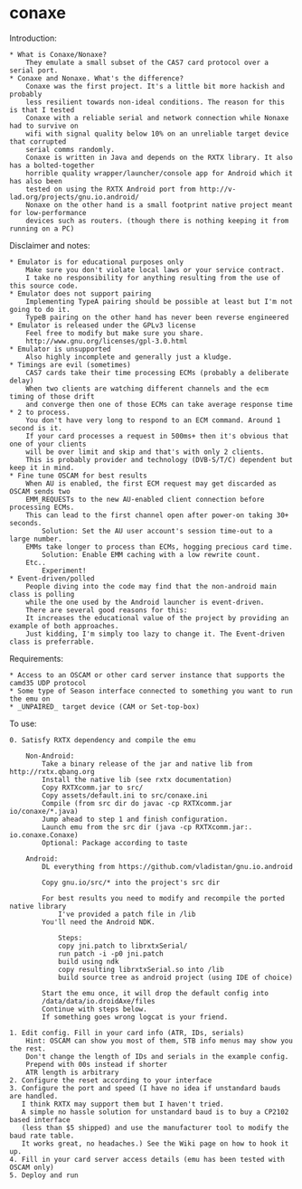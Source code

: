 conaxe
======

Introduction:

	* What is Conaxe/Nonaxe?
		They emulate a small subset of the CAS7 card protocol over a serial port.
	* Conaxe and Nonaxe. What's the difference?
		Conaxe was the first project. It's a little bit more hackish and probably 
		less resilient towards non-ideal conditions. The reason for this is that I tested
		Conaxe with a reliable serial and network connection while Nonaxe had to survive on
		wifi with signal quality below 10% on an unreliable target device that corrupted 
		serial comms randomly.		
		Conaxe is written in Java and depends on the RXTX library. It also has a bolted-together 
		horrible quality wrapper/launcher/console app for Android which it has also been
		tested on using the RXTX Android port from http://v-lad.org/projects/gnu.io.android/
		Nonaxe on the other hand is a small footprint native project meant for low-performance 
		devices such as routers. (though there is nothing keeping it from running on a PC)

Disclaimer and notes:

	* Emulator is for educational purposes only
		Make sure you don't violate local laws or your service contract. 
		I take no responsibility for anything resulting	from the use of this source code.
	* Emulator does not support pairing
		Implementing TypeA pairing should be possible at least but I'm not going to do it.
		TypeB pairing on the other hand has never been reverse engineered
	* Emulator is released under the GPLv3 license
		Feel free to modify but make sure you share.
		http://www.gnu.org/licenses/gpl-3.0.html
	* Emulator is unsupported
		Also highly incomplete and generally just a kludge.
	* Timings are evil (sometimes)
		CAS7 cards take their time processing ECMs (probably a deliberate delay)
		When two clients are watching different channels and the ecm timing of those drift
		and converge then one of those ECMs can take average response time * 2 to process.
		You don't have very long to respond to an ECM command. Around 1 second is it.
		If your card processes a request in 500ms+ then it's obvious that one of your clients 
		will be over limit and skip and that's with only 2 clients.
		This is probably provider and technology (DVB-S/T/C) dependent but keep it in mind.
	* Fine tune OSCAM for best results
		When AU is enabled, the first ECM request may get discarded as OSCAM sends two 
		EMM_REQUESTs to the new AU-enabled client connection before processing ECMs.
		This can lead to the first channel open after power-on taking 30+ seconds.
			Solution: Set the AU user account's session time-out to a large number.
		EMMs take longer to process than ECMs, hogging precious card time.
			Solution: Enable EMM caching with a low rewrite count.
		Etc..
			Experiment!		
	* Event-driven/polled
		People diving into the code may find that the non-android main class is polling
		while the one used by the Android launcher is event-driven.
		There are several good reasons for this:
		It increases the educational value of the project by providing an example of both approaches.
		Just kidding, I'm simply too lazy to change it. The Event-driven class is preferrable.		

Requirements:

	* Access to an OSCAM or other card server instance that supports the camd35 UDP protocol
	* Some type of Season interface connected to something you want to run the emu on
	* _UNPAIRED_ target device (CAM or Set-top-box)

To use:
	
	0. Satisfy RXTX dependency and compile the emu 

		Non-Android:
			Take a binary release of the jar and native lib from http://rxtx.qbang.org
			Install the native lib (see rxtx documentation)
			Copy RXTXcomm.jar to src/
			Copy assets/default.ini to src/conaxe.ini
			Compile (from src dir do javac -cp RXTXcomm.jar io/conaxe/*.java)
			Jump ahead to step 1 and finish configuration.
			Launch emu from the src dir (java -cp RXTXcomm.jar:. io.conaxe.Conaxe)
			Optional: Package according to taste

		Android: 
			DL everything from https://github.com/vladistan/gnu.io.android

			Copy gnu.io/src/* into the project's src dir

			For best results you need to modify and recompile the ported native library
        		I've provided a patch file in /lib 
			You'll need the Android NDK.

        		Steps:
				copy jni.patch to librxtxSerial/ 
				run patch -i -p0 jni.patch
				build using ndk
				copy resulting librxtxSerial.so into /lib
				build source tree as android project (using IDE of choice)			

			Start the emu once, it will drop the default config into 
			/data/data/io.droidAxe/files
			Continue with steps below.
			If something goes wrong logcat is your friend.

	1. Edit config. Fill in your card info (ATR, IDs, serials)
		Hint: OSCAM can show you most of them, STB info menus may show you the rest.
		Don't change the length of IDs and serials in the example config. 
		Prepend with 00s instead if shorter
		ATR length is arbitrary
	2. Configure the reset according to your interface
	3. Configure the port and speed (I have no idea if unstandard bauds are handled.
	   I think RXTX may support them but I haven't tried.
	   A simple no hassle solution for unstandard baud is to buy a CP2102 based interface 
	   (less than $5 shipped) and use the manufacturer tool to modify the baud rate table.
	   It works great, no headaches.) See the Wiki page on how to hook it up.
	4. Fill in your card server access details (emu has been tested with OSCAM only)
	5. Deploy and run
